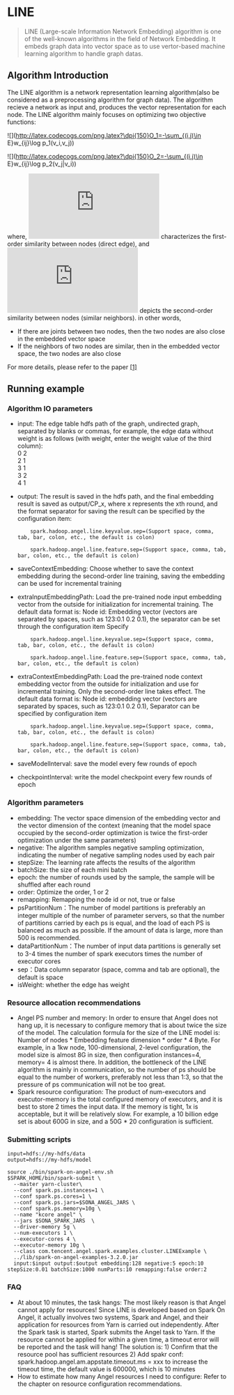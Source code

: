# LINE

> LINE (Large-scale Information Network Embedding) algorithm is one of the well-known algorithms in the field of Network Embedding. It embeds graph data into vector space as to use vertor-based machine learning algorithm to handle graph datas.

## Algorithm Introduction

The LINE algorithm is a network representation learning algorithm(also be considered as a preprocessing algorithm for graph data). The algorithm recieve a network as input and, produces the vector representation for each node. The LINE algorithm  mainly focuses on optimizing two objective functions:

![](http://latex.codecogs.com/png.latex?\dpi{150}O_1=-\sum_{(i,j)\in E}w_{ij}\log p_1(v_i,v_j))

![](http://latex.codecogs.com/png.latex?\dpi{150}O_2=-\sum_{(i,j)\in E}w_{ij}\log p_2(v_j|v_i))

where, ![](http://latex.codecogs.com/png.latex?O_1) characterizes the first-order similarity between nodes (direct edge), and ![](http://latex.codecogs.com/png.latex?O_2) depicts the second-order similarity between nodes (similar neighbors). in other words,

  - If there are joints between two nodes, then the two nodes are also close in the embedded vector space
  - If the neighbors of two nodes are similar, then in the embedded vector space, the two nodes are also close

For more details, please refer to the paper [[1]](https://arxiv.org/abs/1503.03578)

## Running example

### Algorithm IO parameters

  - input: The edge table hdfs path of the graph, undirected graph, separated by blanks or commas, for example, the edge data without weight is as follows (with weight, enter the weight value of the third column):  
        0	2  
        2	1  
        3	1  
        3	2  
        4	1  
  - output: The result is saved in the hdfs path, and the final embedding result is saved as output/CP_x, where x represents the xth round, and the format separator for saving the result can be specified by the configuration item:
                        
            spark.hadoop.angel.line.keyvalue.sep=(Support space, comma, tab, bar, colon, etc., the default is colon)
                        
            spark.hadoop.angel.line.feature.sep=(Support space, comma, tab, bar, colon, etc., the default is colon)
  - saveContextEmbedding: Choose whether to save the context embedding during the second-order line training, saving the embedding can be used for incremental training         
  - extraInputEmbeddingPath: Load the pre-trained node input embedding vector from the outside for initialization for incremental training. The default data format is: Node id: Embedding vector (vectors are separated by spaces, such as 123:0.1 0.2 0.1), the separator can be set through the configuration item Specify
                                 
            spark.hadoop.angel.line.keyvalue.sep=(Support space, comma, tab, bar, colon, etc., the default is colon)
                                 
            spark.hadoop.angel.line.feature.sep=(Support space, comma, tab, bar, colon, etc., the default is colon)
  - extraContextEmbeddingPath: Load the pre-trained node context embedding vector from the outside for initialization and use for incremental training. Only the second-order line takes effect. The default data format is: Node id: embedding vector (vectors are separated by spaces, such as 123:0.1 0.2 0.1), Separator can be specified by configuration item
                                  
            spark.hadoop.angel.line.keyvalue.sep=(Support space, comma, tab, bar, colon, etc., the default is colon)
                                  
            spark.hadoop.angel.line.feature.sep=(Support space, comma, tab, bar, colon, etc., the default is colon)
  - saveModelInterval: save the model every few rounds of epoch
  - checkpointInterval: write the model checkpoint every few rounds of epoch

### Algorithm parameters

  - embedding: The vector space dimension of the embedding vector and the vector dimension of the context (meaning that the model space occupied by the second-order optimization is twice the first-order optimization under the same parameters)
  - negative: The algorithm samples negative sampling optimization, indicating the number of negative sampling nodes used by each pair
  - stepSize: The learning rate affects the results of the algorithm
  - batchSize: the size of each mini batch
  - epoch: the number of rounds used by the sample, the sample will be shuffled after each round
  - order: Optimize the order, 1 or 2
  - remapping: Remapping the node id or not, true or false
  - psPartitionNum：The number of model partitions is preferably an integer multiple of the number of parameter servers, so that the number of partitions carried by each ps is equal, and the load of each PS is balanced as much as possible. If the amount of data is large, more than 500 is recommended.
  - dataPartitionNum：The number of input data partitions is generally set to 3-4 times the number of spark executors times the number of executor cores
  - sep：Data column separator (space, comma and tab are optional), the default is space
  - isWeight: whether the edge has weight
  
### Resource allocation recommendations

  - Angel PS number and memory: In order to ensure that Angel does not hang up, it is necessary to configure memory that is about twice the size of the model. The calculation formula for the size of the LINE model is: Number of nodes * Embedding feature dimension * order * 4 Byte. For example, in a 1kw node, 100-dimensional, 2-level configuration, the model size is almost 8G in size, then configuration instances=4, memory= 4 is almost there. In addition, the bottleneck of the LINE algorithm is mainly in communication, so the number of ps should be equal to the number of workers, preferably not less than 1:3, so that the pressure of ps communication will not be too great.
  - Spark resource configuration: The product of num-executors and executor-memory is the total configured memory of executors, and it is best to store 2 times the input data. If the memory is tight, 1x is acceptable, but it will be relatively slow. For example, a 10 billion edge set is about 600G in size, and a 50G * 20 configuration is sufficient.
  
### Submitting scripts
```
input=hdfs://my-hdfs/data
output=hdfs://my-hdfs/model

source ./bin/spark-on-angel-env.sh
$SPARK_HOME/bin/spark-submit \
  --master yarn-cluster\
  --conf spark.ps.instances=1 \
  --conf spark.ps.cores=1 \
  --conf spark.ps.jars=$SONA_ANGEL_JARS \
  --conf spark.ps.memory=10g \
  --name "kcore angel" \
  --jars $SONA_SPARK_JARS  \
  --driver-memory 5g \
  --num-executors 1 \
  --executor-cores 4 \
  --executor-memory 10g \
  --class com.tencent.angel.spark.examples.cluster.LINEExample \
  ../lib/spark-on-angel-examples-3.2.0.jar
  input:$input output:$output embedding:128 negative:5 epoch:10 stepSize:0.01 batchSize:1000 numParts:10 remapping:false order:2
```

### FAQ
  - At about 10 minutes, the task hangs: The most likely reason is that Angel cannot apply for resources! Since LINE is developed based on Spark On Angel, it actually involves two systems, Spark and Angel, and their application for resources from Yarn is carried out independently. After the Spark task is started, Spark submits the Angel task to Yarn. If the resource cannot be applied for within a given time, a timeout error will be reported and the task will hang! The solution is: 1) Confirm that the resource pool has sufficient resources 2) Add spakr conf: spark.hadoop.angel.am.appstate.timeout.ms = xxx to increase the timeout time, the default value is 600000, which is 10 minutes
  - How to estimate how many Angel resources I need to configure: Refer to the chapter on resource configuration recommendations.